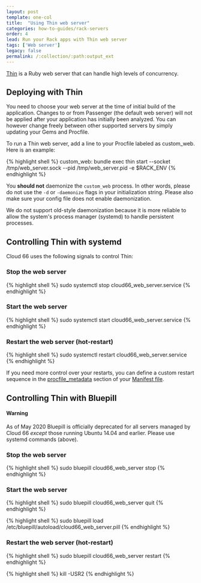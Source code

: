```yaml
---
layout: post
template: one-col
title:  "Using Thin web server"
categories: how-to-guides/rack-servers
order: 4
lead: Run your Rack apps with Thin web server
tags: ['Web server']
legacy: false
permalink: /:collection/:path:output_ext
---
```


[Thin](http://code.macournoyer.com/thin/) is a Ruby web server that can handle high levels of concurrency. 

## Deploying with Thin
You need to choose your web server at the time of initial build of the application. Changes to or from Passenger (the default web server) will not be applied after your application has initially been analyzed. You can however change freely between other supported servers by simply updating your Gems and Procfile.

To run a Thin web server, add a line to your Procfile labeled as custom_web. Here is an example:

{% highlight shell %}
custom_web: bundle exec thin start --socket /tmp/web_server.sock --pid /tmp/web_server.pid -e $RACK_ENV
{% endhighlight %}

You **should not** daemonize the `custom_web` process. In other words, please do not use the `-d` or `-daemonize` flags in your initialization string. Please also make sure your config file does not enable daemonization.

We do not support old-style daemonization because it is more reliable to allow the system's process manager (systemd) to handle persistent processes.

## Controlling Thin with systemd

Cloud 66 uses the following signals to control Thin:

### Stop the web server
{% highlight shell %}
sudo systemctl stop cloud66_web_server.service
{% endhighlight %}

### Start the web server
{% highlight shell %}
sudo systemctl start cloud66_web_server.service
{% endhighlight %}

### Restart the web server (hot-restart)
{% highlight shell %}
sudo systemctl restart cloud66_web_server.service
{% endhighlight %}

If you need more control over your restarts, you can define a custom restart sequence in the [procfile_metadata](/rails/how-to-guides/deployment/building-a-manifest-file.html#processes) section of your [Manifest file](/rails/quickstarts/getting-started-with-manifest.html). 

## Controlling Thin with Bluepill

#### Warning
<div class="notice notice-warning"><p>
As of May 2020 Bluepill is officially deprecated for all servers managed by Cloud 66 <em>except</em> those running Ubuntu 14.04 and earlier. Please use systemd commands (above).
</p></div>

### Stop the web server
{% highlight shell %} sudo bluepill cloud66_web_server stop {% endhighlight %}

### Start the web server
{% highlight shell %} sudo bluepill cloud66_web_server quit {% endhighlight %}

{% highlight shell %} sudo bluepill load /etc/bluepill/autoload/cloud66_web_server.pill {% endhighlight %}

### Restart the web server (hot-restart)
{% highlight shell %} sudo bluepill cloud66_web_server restart {% endhighlight %}

{% highlight shell %} kill -USR2 {% endhighlight %}
